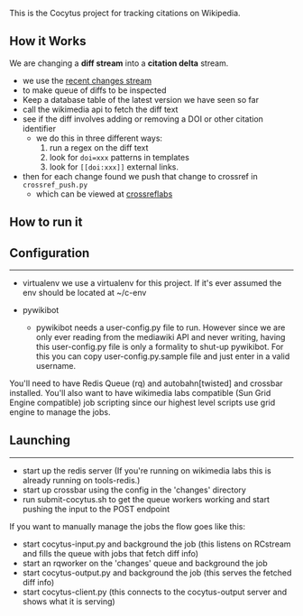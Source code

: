 This is the Cocytus project for tracking citations on Wikipedia.

How it Works
------------
We are changing a __diff stream__ into a __citation delta__ stream.

+ we use the [recent changes stream](https://wikitech.wikimedia.org/wiki/RCStream)
+ to make queue of diffs to be inspected
+ Keep a database table of the latest version we have seen so far
+ call the wikimedia api to fetch the diff text
+ see if the diff involves adding or removing a DOI or other citation identifier
  + we do this in three different ways:
	1. run a regex on the diff text
	1. look for `doi=xxx` patterns in templates
	1. look for `[[doi:xxx]]` external links.
+ then for each change found we push that change to crossref in `crossref_push.py`
    + which can be viewed at [crossreflabs](http://events.labs.crossref.org/events/types/WikipediaCitation)

How to run it
-------------

Configuration
-------------
-------------
+ virtualenv
  we use a virtualenv for this project. If it's ever assumed the env should be located at ~/c-env

+ pywikibot
  + pywikibot needs a user-config.py file to run. However since we are only ever reading from the mediawiki API and never writing, having this user-config.py file is only a formality to shut-up pywikibot. For this you can copy user-config.py.sample file and just enter in a valid username.

You'll need to have Redis Queue (rq) and autobahn[twisted] and crossbar installed.
You'll also want to have wikimedia labs compatible (Sun Grid Engine compatible) job scripting
since our highest level scripts use grid engine to manage the jobs.

Launching
---------
---------

+ start up the redis server (If you're running on wikimedia labs this is already running on tools-redis.)
+ start up crossbar using the config in the 'changes' directory
+ run submit-cocytus.sh to get the queue workers working and start pushing the input to the POST endpoint

If you want to manually manage the jobs the flow goes like this:

+ start cocytus-input.py and background the job (this listens on RCstream and fills the queue with jobs that fetch diff info)
+ start an rqworker on the 'changes' queue and background the job
+ start cocytus-output.py and background the job (this serves the fetched diff info)
+ start cocytus-client.py (this connects to the cocytus-output server and shows what it is serving)

